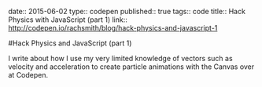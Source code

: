 date:: 2015-06-02
type:: codepen
published:: true
tags:: code
title:: Hack Physics with JavaScript (part 1)
link:: http://codepen.io/rachsmith/blog/hack-physics-and-javascript-1

#Hack Physics and JavaScript (part 1)

I write about how I use my very limited knowledge of vectors such as velocity and acceleration to create particle animations with the Canvas over at Codepen.